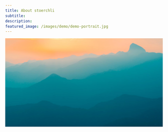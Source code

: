 ```yaml
---
title: About stoerchli
subtitle: 
description: 
featured_image: /images/demo/demo-portrait.jpg
---
```


![](/images/demo/demo-landscape.jpg)


